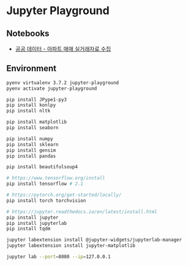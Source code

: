 # Jupyter Playground

## Notebooks

- [공공 데이터 - 아파트 매매 실거래자료 수집](https://github.com/1ambda/jupyter-playground/blob/master/exploration-pubilc-data-gov/crawl-apt-trade.ipynb)


## Environment

```bash
pyenv virtualenv 3.7.2 jupyter-playground
pyenv activate jupyter-playground

pip install JPype1-py3
pip install konlpy
pip install nltk

pip install matplotlib
pip install seaborn

pip install numpy
pip install sklearn
pip install gensim
pip install pandas

pip install beautifulsoup4

# https://www.tensorflow.org/install
pip install tensorflow # 2.1

# https://pytorch.org/get-started/locally/
pip install torch torchvision

# https://jupyter.readthedocs.io/en/latest/install.html
pip install jupyter
pip install jupyterlab
pip install tqdm

jupyter labextension install @jupyter-widgets/jupyterlab-manager
jupyter labextension install jupyter-matplotlib

jupyter lab --port=8080 --ip=127.0.0.1
```
